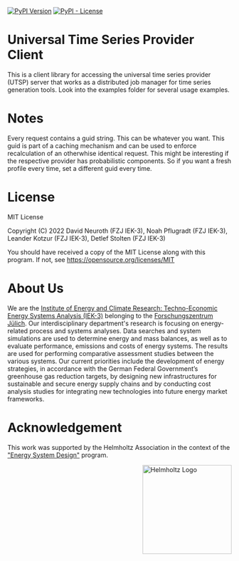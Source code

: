  [![PyPI Version](https://img.shields.io/pypi/v/utspclient.svg)](https://pypi.python.org/pypi/utspclient)
 [![PyPI - License](https://img.shields.io/pypi/l/utspclient)](LICENSE)

# Universal Time Series Provider Client

This is a client library for accessing the universal time series provider (UTSP) server that works as a distributed job manager for time series generation tools.
Look into the examples folder for several usage examples.
 
# Notes

Every request contains a guid string. This can be whatever you want. This guid is part of a caching mechanism and can be used to enforce recalculation of an otherwhise identical request. This might be interesting if the respective provider has probabilistic components. So if you want a fresh profile every time, set a different guid every time.

# License

MIT License

Copyright (C) 2022 David Neuroth (FZJ IEK-3), Noah Pflugradt (FZJ IEK-3), Leander Kotzur (FZJ IEK-3), Detlef Stolten (FZJ IEK-3)

You should have received a copy of the MIT License along with this program.
If not, see https://opensource.org/licenses/MIT

# About Us 

We are the [Institute of Energy and Climate Research: Techno-Economic Energy Systems Analysis (IEK-3)](https://www.fz-juelich.de/en/iek/iek-3) belonging to the [Forschungszentrum Jülich](https://www.fz-juelich.de/). Our interdisciplinary department's research is focusing on energy-related process and systems analyses. Data searches and system simulations are used to determine energy and mass balances, as well as to evaluate performance, emissions and costs of energy systems. The results are used for performing comparative assessment studies between the various systems. Our current priorities include the development of energy strategies, in accordance with the German Federal Government’s greenhouse gas reduction targets, by designing new infrastructures for sustainable and secure energy supply chains and by conducting cost analysis studies for integrating new technologies into future energy market frameworks.

# Acknowledgement

This work was supported by the Helmholtz Association in the context of the ["Energy System Design"](https://www.helmholtz.de/en/research/research-fields/energy/energy-system-design/) program.

<a href="https://www.helmholtz.de/en/"><img src="https://www.helmholtz.de/fileadmin/user_upload/05_aktuelles/Marke_Design/logos/HG_LOGO_S_ENG_RGB.jpg" alt="Helmholtz Logo" width="200px" style="float:right"></a>
